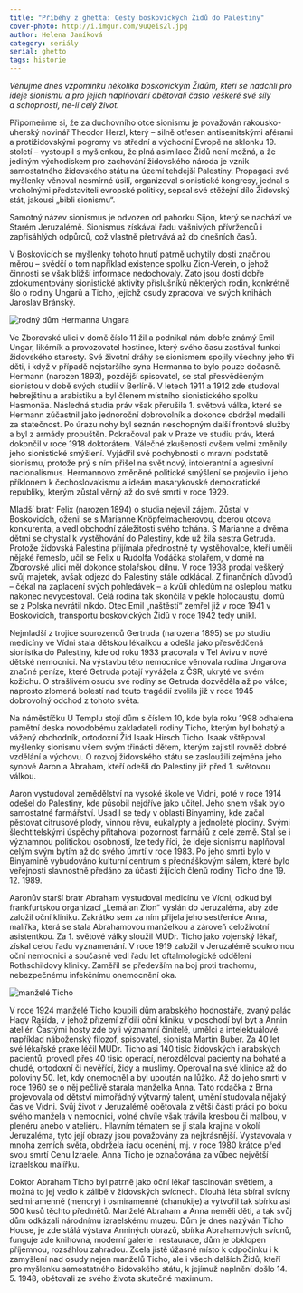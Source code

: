 ```yaml
---
title: "Příběhy z ghetta: Cesty boskovických Židů do Palestiny"
cover-photo: http://i.imgur.com/9uQeis2l.jpg
author: Helena Janíková
category: seriály
serial: ghetto
tags: historie
---
```


*Věnujme dnes vzpomínku několika boskovickým Židům, kteří se nadchli pro ideje sionismu a pro jejich naplňování obětovali často veškeré své síly a schopnosti, ne-li celý život.*

Připomeňme si, že za duchovního otce sionismu je považován rakousko-uherský novinář Theodor Herzl, který – silně otřesen antisemitskými aférami a protižidovskými pogromy ve střední a východní Evropě na sklonku 19. století – vystoupil s myšlenkou, že plná asimilace Židů není možná, a že jediným východiskem pro zachování židovského národa je vznik samostatného židovského státu na území tehdejší Palestiny. Propagaci své myšlenky věnoval nesmírné úsilí, organizoval sionistické kongresy, jednal s vrcholnými představiteli evropské politiky, sepsal své stěžejní dílo Židovský stát, jakousi „bibli sionismu“. 

Samotný název sionismus je odvozen od pahorku Sijon, který se nachází ve Starém Jeruzalémě. Sionismus získával řadu vášnivých přívrženců i zapřisáhlých odpůrců, což vlastně přetrvává až do dnešních časů.

V Boskovicích se myšlenky tohoto hnutí patrně uchytily dosti značnou měrou – svědčí o tom například existence spolku Zion-Verein, o jehož činnosti se však bližší informace nedochovaly. Zato jsou dosti dobře zdokumentovány sionistické aktivity příslušníků některých rodin, konkrétně šlo o rodiny Ungarů a Ticho, jejichž osudy zpracoval ve svých knihách Jaroslav Bránský.

<img src="http://i.imgur.com/2dRKYpZ.jpg" alt="rodný dům Hermanna Ungara" class="img-responsive img-popup" data-author="Tomáš Znamenáček">

Ve Zborovské ulici v domě číslo 11 žil a podnikal nám dobře známý Emil Ungar, likérník a provozovatel hostince, který svého času zastával funkci židovského starosty. Své životní dráhy se sionismem spojily všechny jeho tři děti, i když v případě nejstaršího syna Hermanna to bylo pouze dočasně. Hermann (narozen 1893), pozdější spisovatel, se stal přesvědčeným sionistou v době svých studií v Berlíně. V letech 1911 a 1912 zde studoval hebrejštinu a arabistiku a byl členem místního sionistického spolku Hasmonäa. Následná studia práv však přerušila 1. světová válka, které se Hermann zúčastnil jako jednoroční dobrovolník a dokonce obdržel medaili za statečnost. Po úrazu nohy byl seznán neschopným další frontové služby a byl z armády propuštěn. Pokračoval pak v Praze ve studiu práv, která dokončil v roce 1918 doktorátem. Válečné zkušenosti ovšem velmi změnily jeho sionistické smýšlení. Vyjádřil své pochybnosti o mravní podstatě sionismu, protože prý s ním přišel na svět nový, intolerantní a agresivní nacionalismus. Hermannovo změněné politické smýšlení se projevilo i jeho příklonem k čechoslovakismu a ideám masarykovské demokratické republiky, kterým zůstal věrný až do své smrti v roce 1929.

Mladší bratr Felix (narozen 1894) o studia nejevil zájem. Zůstal v Boskovicích, oženil se s Marianne Knöpfelmacherovou, dcerou otcova konkurenta, a vedl obchodní záležitosti svého tchána. S Marianne a dvěma dětmi se chystal k vystěhování do Palestiny, kde už žila sestra Getruda. Protože židovská Palestina přijímala přednostně ty vystěhovalce, kteří uměli nějaké řemeslo, učil se Felix u Rudolfa Vodáčka stolařem, v domě na Zborovské ulici měl dokonce stolařskou dílnu. V roce 1938 prodal veškerý svůj majetek, avšak odjezd do Palestiny stále odkládal. Z finančních důvodů – čekal na zaplacení svých pohledávek – a kvůli ohledům na osleplou matku nakonec nevycestoval. Celá rodina tak skončila v pekle holocaustu, domů se z Polska nevrátil nikdo. Otec Emil „naštěstí“ zemřel již v roce 1941 v Boskovicích, transportu boskovických Židů v roce 1942 tedy unikl.

Nejmladší z trojice sourozenců Gertruda (narozena 1895) se po studiu medicíny ve Vídni stala dětskou lékařkou a odešla jako přesvědčená sionistka do Palestiny, kde od roku 1933 pracovala v Tel Avivu v nové dětské nemocnici. Na výstavbu této nemocnice věnovala rodina Ungarova značné peníze, které Getruda potají vyvážela z ČSR, ukryté ve svém kožichu. O strašlivém osudu své rodiny se Getruda dozvěděla až po válce; naprosto zlomená bolestí nad touto tragédií zvolila již v roce 1945 dobrovolný odchod z tohoto světa.

Na náměstíčku U Templu stojí dům s číslem 10, kde byla roku 1998 odhalena pamětní deska novodobému zakladateli rodiny Ticho, kterým byl bohatý a vážený obchodník, ortodoxní Žid Isaak Hirsch Ticho. Isaak vštěpoval myšlenky sionismu všem svým třinácti dětem, kterým zajistil rovněž dobré vzdělání a výchovu. O rozvoj židovského státu se zasloužili zejména jeho synové Aaron a Abraham, kteří odešli do Palestiny již před 1. světovou válkou.

Aaron vystudoval zemědělství na vysoké škole ve Vídni, poté v roce 1914 odešel do Palestiny, kde působil nejdříve jako učitel. Jeho snem však bylo samostatné farmářství. Usadil se tedy v oblasti Binyaminy, kde začal pěstovat citrusové plody, vinnou révu, eukalypty a jednoleté plodiny. Svými šlechtitelskými úspěchy přitahoval pozornost farmářů z celé země. Stal se i významnou politickou osobností, lze tedy říci, že ideje sionismu naplňoval celým svým bytím až do svého úmrtí v roce 1983. Po jeho smrti bylo v Binyamině vybudováno kulturní centrum s přednáškovým sálem, které bylo veřejnosti slavnostně předáno za účasti žijících členů rodiny Ticho dne 19. 12. 1989.

Aaronův starší bratr Abraham vystudoval medicínu ve Vídni, odkud byl frankfurtskou organizací „Lemá an Zion“ vyslán do Jeruzaléma, aby zde založil oční kliniku. Zakrátko sem za ním přijela jeho sestřenice Anna, malířka, která se stala Abrahamovou manželkou a zároveň celoživotní asistentkou. Za 1. světové války sloužil MUDr. Ticho jako vojenský lékař, získal celou řadu vyznamenání. V roce 1919 založil v Jeruzalémě soukromou oční nemocnici a současně vedl řadu let oftalmologické oddělení Rothschildovy kliniky. Zaměřil se především na boj proti trachomu, nebezpečnému infekčnímu onemocnění oka.

<img src="http://i.imgur.com/9uQeis2.jpg" alt="manželé Ticho" class="img-responsive img-popup">

V roce 1924 manželé Ticho koupili dům arabského hodnostáře, zvaný palác Hagy Rašída, v jehož přízemí zřídili oční kliniku, v poschodí byl byt a Annin ateliér. Častými hosty zde byli významní činitelé, umělci a intelektuálové, například náboženský filozof, spisovatel, sionista Martin Buber. Za 40 let své lékařské praxe léčil MUDr. Ticho asi 140 tisíc židovských i arabských pacientů, provedl přes 40 tisíc operací, nerozděloval pacienty na bohaté a chudé, ortodoxní či nevěřící, židy a muslimy. Operoval na své klinice až do poloviny 50. let, kdy onemocněl a byl upoután na lůžko. Až do jeho smrti v roce 1960 se o něj pečlivě starala manželka Anna. Tato rodačka z Brna projevovala od dětství mimořádný výtvarný talent, umění studovala nějaký čas ve Vídni. Svůj život v Jeruzalémě obětovala z větší části práci po boku svého manžela v nemocnici, volné chvíle však trávila kresbou či malbou, v plenéru anebo v ateliéru. Hlavním tématem se jí stala krajina v okolí Jeruzaléma, tyto její obrazy jsou považovány za nejkrásnější. Vystavovala v mnoha zemích světa, obdržela řadu ocenění, mj. v roce 1980 krátce před svou smrtí Cenu Izraele. Anna Ticho je označována za vůbec největší izraelskou malířku.

Doktor Abraham Ticho byl patrně jako oční lékař fascinován světlem, a možná to jej vedlo k zálibě v židovských svícnech. Dlouhá léta sbíral svícny sedmiramenné (menory) i osmiramenné (chanukije) a vytvořil tak sbírku asi 500 kusů těchto předmětů. Manželé Abraham a Anna neměli děti, a tak svůj dům odkázali národnímu izraelskému muzeu. Dům je dnes nazýván Ticho House, je zde stálá výstava Anniných obrazů, sbírka Abrahamových svícnů, funguje zde knihovna, moderní galerie i restaurace, dům je obklopen příjemnou, rozsáhlou zahradou. Zcela jistě úžasné místo k odpočinku i k zamyšlení nad osudy nejen manželů Ticho, ale i všech dalších Židů, kteří pro myšlenku samostatného židovského státu, k jejímuž naplnění došlo 14. 5. 1948, obětovali ze svého života skutečné maximum.
